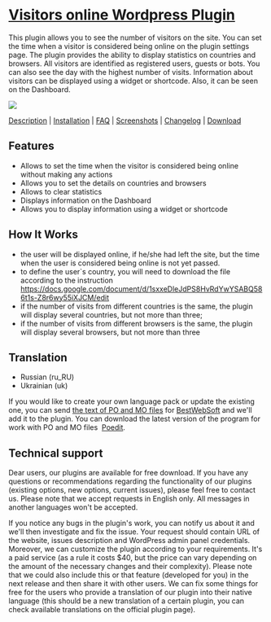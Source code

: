 <a href="http://bestwebsoft.com/products/visitors-online/" target=_blank>Visitors online Wordpress Plugin</a> 
==============================

This plugin allows you to see the number of visitors on the site. You can set the time when a visitor is considered being online on the plugin settings page. The plugin provides the ability to display statistics on countries and browsers. All visitors are identified as registered users, guests or bots. You can also see the day with the highest number of visits. Information about visitors can be displayed using a widget or shortcode. Also, it can be seen on the Dashboard.

<img src="http://bestwebsoft.com/wp-content/uploads/2015/05/visitors-online-banner-website.jpg" />

<a href="http://bestwebsoft.com/products/visitors-online/description" target=_blank>Description</a> | 
<a href="http://bestwebsoft.com/products/visitors-online/installation" target=_blank>Installation</a> | 
<a href="http://bestwebsoft.com/products/visitors-online/faq" target=_blank>FAQ</a> | 
<a href="http://bestwebsoft.com/products/visitors-online/screenshots" target=_blank>Screenshots</a> | 
<a href="http://bestwebsoft.com/products/visitors-online/changelog" target=_blank>Changelog</a> | 
<a href="http://bestwebsoft.com/products/visitors-online/download" target=_blank>Download</a>


Features
--------------------------
* Allows to set the time when the visitor is considered being online without making any actions
* Allows you to set the details on countries and browsers
* Allows to clear statistics
* Displays information on the Dashboard
* Allows you to display information using a widget or shortcode

How It Works
--------------------------
- the user will be displayed online, if he/she had left the site, but the time when the user is considered being online is not yet passed. 
- to define the user`s country, you will need to download the file according to the instruction https://docs.google.com/document/d/1sxxeDleJdPS8HvRdYwYSABQ586t1s-Z8r6wy55iXJCM/edit
- if the number of visits from different countries is the same, the plugin will display several countries, but not more than three;
- if the number of visits from different browsers is the same, the plugin will display several browsers, but not more than three

Translation
--------------------------
* Russian (ru_RU)
* Ukrainian (uk)

If you would like to create your own language pack or update the existing one, you can send <a href="http://codex.wordpress.org/Translating_WordPress" target="_blank">the text of PO and MO files</a> for <a href="http://support.bestwebsoft.com" target="_blank">BestWebSoft</a> and we'll add it to the plugin. You can download the latest version of the program for work with PO and MO files  <a href="http://www.poedit.net/download.php" target="_blank">Poedit</a>.

Technical support
--------------------------
Dear users, our plugins are available for free download. If you have any questions or recommendations regarding the functionality of our plugins (existing options, new options, current issues), please feel free to contact us. Please note that we accept requests in English only. All messages in another languages won't be accepted.

If you notice any bugs in the plugin's work, you can notify us about it and we'll then investigate and fix the issue. Your request should contain URL of the website, issues description and WordPress admin panel credentials.
Moreover, we can customize the plugin according to your requirements. It's a paid service (as a rule it costs $40, but the price can vary depending on the amount of the necessary changes and their complexity). Please note that we could also include this or that feature (developed for you) in the next release and then share it with other users.
We can fix some things for free for the users who provide a translation of our plugin into their native language (this should be a new translation of a certain plugin, you can check available translations on the official plugin page).
